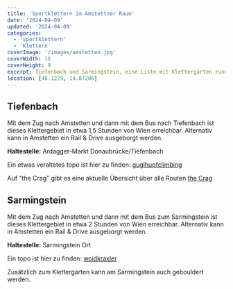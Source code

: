 ```yaml
---
title: 'Sportklettern im Amstettner Raum'
date: '2024-04-09'
updated: '2024-04-09'
categories:
  - 'sportklettern'
  - 'Klettern'
coverImage: '/images/amstetten.jpg'
coverWidth: 16
coverHeight: 9
excerpt: Tiefenbach und Sarmingstein, eine Liste mit Klettergärten rund um Amstetten
location: [48.1229, 14.87206]
---
```


## Tiefenbach

Mit dem Zug nach Amstetten und dann mit dem Bus nach Tiefenbach ist dieses Klettergebiet in etwa 1,5 Stunden von Wien erreichbar. Alternativ kann in Amstetten ein Rail & Drive ausgeborgt werden.<br>

**Haltestelle:** Ardagger-Markt Donaubrücke/Tiefenbach

Ein etwas veraltetes topo ist hier zu finden: [guglhupfclimbing](https://guglhupfclimbing.at/download/m4f/tiefenbach.pdf)

Auf "the Crag" gibt es eine aktuelle Übersicht über alle Routen [the Crag](https://www.thecrag.com/de/klettern/austria/wien-vienna-area/area/346959531)

## Sarmingstein

Mit dem Zug nach Amstetten und dann mit dem Bus zum Sarmingstein ist dieses Klettergebiet in etwa 2 Stunden von Wien erreichbar. Alternativ kann in Amstetten ein Rail & Drive ausgeborgt werden.<br>

**Haltestelle:** Sarmingstein Ort

Ein topo ist hier zu finden: [woidkraxler](https://woidkraxler.at/wp-content/uploads/2022/07/Gloxwald-Sarmingstein-2022.pdf)

Zusätzlich zum Klettergarten kann am Sarmingstein auch gebouldert werden.
